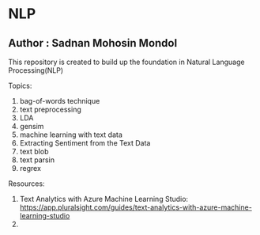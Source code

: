 # NLP
## Author : Sadnan Mohosin Mondol
This repository is created to build up the foundation in Natural Language Processing(NLP)

Topics: 
1. bag-of-words technique
2. text preprocessing
3. LDA
4. gensim
5. machine learning with text data
6. Extracting Sentiment from the Text Data
7. text blob
8. text parsin
9. regrex
   

Resources:
1. Text Analytics with Azure Machine Learning Studio: https://app.pluralsight.com/guides/text-analytics-with-azure-machine-learning-studio
2. 



